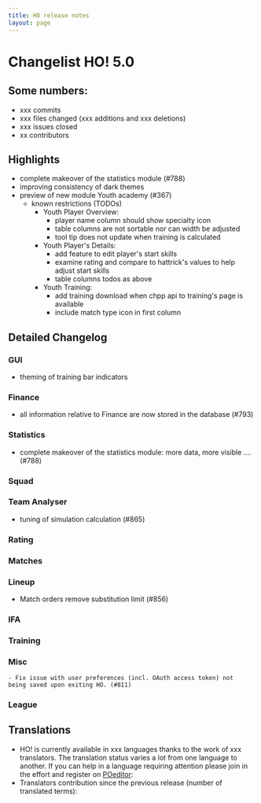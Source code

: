 ```yaml
---
title: HO release notes
layout: page
---
```



# Changelist HO! 5.0

## Some numbers:
  - xxx commits
  - xxx files changed (xxx additions and xxx deletions)
  - xxx issues closed
  - xx contributors


## Highlights
  - complete makeover of the statistics module (#788)
  - improving consistency of dark themes
- preview of new module Youth academy (#367)
    * known restrictions (TODOs)
        * Youth Player Overview:
            * player name column should show specialty icon
            * table columns are not sortable nor can width be adjusted
            * tool tip does not update when training is calculated
        * Youth Player's Details:
            * add feature to edit player's start skills
            * examine rating and compare to hattrick's values to help adjust start skills
            * table columns todos as above
        * Youth Training:
            * add training download when chpp api to training's page is available
            * include match type icon in first column



## Detailed Changelog

### GUI
  - theming of training bar indicators

### Finance
  - all information relative to Finance are now stored in the database (#793)


### Statistics
  - complete makeover of the statistics module: more data, more visible .... (#788)

### Squad


### Team Analyser
* tuning of simulation calculation (#865)

 

### Rating



### Matches


### Lineup
* Match orders remove substitution limit (#856)



### IFA


### Training



### Misc

    - Fix issue with user preferences (incl. OAuth access token) not
    being saved upon exiting HO. (#811)


### League



## Translations
  - HO! is currently available in xxx languages thanks to the work of xxx translators. The translation status varies a lot from one language to another. If you can help in a language requiring attention please join in the effort and register on [POeditor](https://poeditor.com/join/project/jCaWGL1JCl):
  - Translators contribution since the previous release (number of translated terms):

